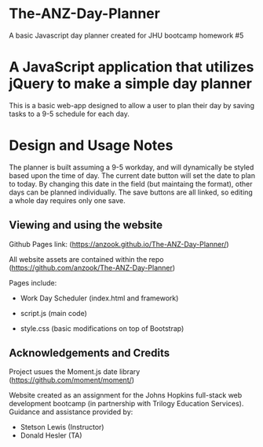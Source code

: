 # The-ANZ-Day-Planner
A basic Javascript day planner created for JHU bootcamp homework #5
# A JavaScript application that utilizes jQuery to make a simple day planner

This is a basic web-app designed to allow a user to plan their day by saving tasks to a 9-5 schedule for each day.

# Design and Usage Notes

The planner is built assuming a 9-5 workday, and will dynamically be styled based upon the time of day. The current date button will set the date to plan to today. By changing this date in the field (but maintaing the format), other days can be planned individually. The save buttons are all linked, so editing a whole day requires only one save. 

## Viewing and using the website

Github Pages link: (https://anzook.github.io/The-ANZ-Day-Planner/)

All website assets are contained within the repo (https://github.com/anzook/The-ANZ-Day-Planner)

Pages include:
* Work Day Scheduler (index.html and framework)

* script.js (main code)

* style.css (basic modifications on top of Bootstrap)


## Acknowledgements and Credits
Project usues the Moment.js date library (https://github.com/moment/moment/)

Website created as an assignment for the Johns Hopkins full-stack web development bootcamp (in partnership with Trilogy Education Services).
Guidance and assistance provided by:
* Stetson Lewis (Instructor)
* Donald Hesler (TA)
